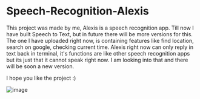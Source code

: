 # Speech-Recognition-Alexis

This project was made by me, Alexis is a speech recognition app. Till now I have built Speech to Text, but in future there will be more versions for this. The one I have uploaded right now, is containing features like find location, search on google, checking current time. Alexis right now can only reply in text back in terminal, it's functions are like other speech recognition apps but its just that it cannot speak right now. I am looking into that and there will be soon a new version.

I hope you like the project :) 

![image](https://user-images.githubusercontent.com/70958307/129880889-c433cb21-56ae-47ad-8ca8-7e2799c46df6.png)


